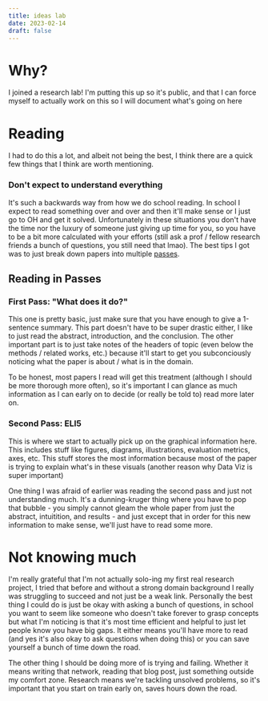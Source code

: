 ```yaml
---
title: ideas lab
date: 2023-02-14
draft: false
---
```


# Why?

I joined a research lab! I'm putting this up so it's public, and that I can
force myself to actually work on this so I will document what's going on here

# Reading

I had to do this a lot, and albeit not being the best, I think there are a quick few things that I think are worth mentioning.

### Don't expect to understand everything

It's such a backwards way from how we do school reading. In school I expect to read something over and over and then it'll make sense or I just go to OH and get it solved. Unfortunately in these situations you don't have the time nor the luxury of someone just giving up time for you, so you have to be a bit more calculated with your efforts (still ask a prof / fellow research friends a bunch of questions, you still need that lmao). The best tips I got was to just break down papers into multiple [passes](https://web.stanford.edu/class/ee384m/Handouts/HowtoReadPaper.pdf).

## Reading in Passes

### First Pass: "What does it do?"

This one is pretty basic, just make sure that you have enough to give a 1-sentence summary. This part doesn't have to be super drastic either, I like to just read the abstract, introduction, and the conclusion. The other important part is to just take notes of the headers of topic (even below the methods / related works, etc.) because it'll start to get you subconciously noticing what the paper is about / what is in the domain.

To be honest, most papers I read will get this treatment (although I should be more thorough more often), so it's important I can glance as much information as I can early on to decide (or really be told to) read more later on.

### Second Pass: ELI5

This is where we start to actually pick up on the graphical information here. This includes stuff like figures, diagrams, illustrations, evaluation metrics, axes, etc. This stuff stores the most information because most of the paper is trying to explain what's in these visuals (another reason why Data Viz is super important)

One thing I was afraid of earlier was reading the second pass and just not understanding much. It's a dunning-kruger thing where you have to pop that bubble - you simply cannot gleam the whole paper from just the abstract, intuitition, and results - and just except that in order for this new information to make sense, we'll just have to read some more.

# Not knowing much

I'm really grateful that I'm not actually solo-ing my first real research project, I tried that before and without a strong domain background I really was struggling to succeed and not just be a weak link. Personally the best thing I could do is just be okay with asking a bunch of questions, in school you want to seem like someone who doesn't take forever to grasp concepts but what I'm noticing is that it's most time efficient and helpful to just let people know you have big gaps. It either means you'll have more to read (and yes it's also okay to ask questions when doing this) or you can save yourself a bunch of time down the road.

The other thing I should be doing more of is trying and failing. Whether it means writing that network, reading that blog post, just something outside my comfort zone. Research means we're tackling unsolved problems, so it's important that you start on train early on, saves hours down the road.
